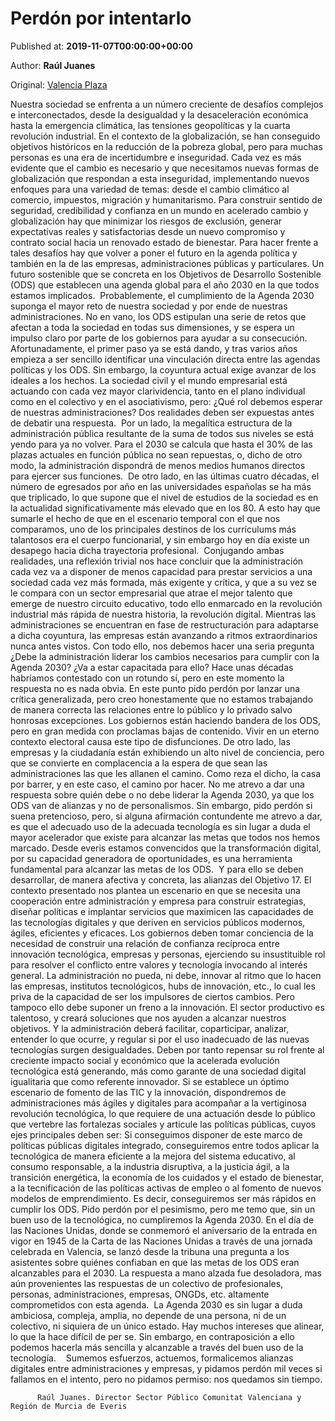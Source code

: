
# Perdón por intentarlo

Published at: **2019-11-07T00:00:00+00:00**

Author: **Raúl Juanes**

Original: [Valencia Plaza](https://valenciaplaza.com/perdon-por-intentarlo)

Nuestra sociedad se enfrenta a un número creciente de desafíos complejos e interconectados, desde la desigualdad y la desaceleración económica hasta la emergencia climática, las tensiones geopolíticas y la cuarta revolución industrial. En el contexto de la globalización, se han conseguido objetivos históricos en la reducción de la pobreza global, pero para muchas personas es una era de incertidumbre e inseguridad. Cada vez es más evidente que el cambio es necesario y que necesitamos nuevas formas de globalización que respondan a esta inseguridad, implementando nuevos enfoques para una variedad de temas: desde el cambio climático al comercio, impuestos, migración y humanitarismo.
Para construir sentido de seguridad, credibilidad y confianza en un mundo en acelerado cambio y globalización hay que minimizar los riesgos de exclusión, generar expectativas reales y satisfactorias desde un nuevo compromiso y contrato social hacia un renovado estado de bienestar. Para hacer frente a tales desafíos hay que volver a poner el futuro en la agenda política y también en la de las empresas, administraciones públicas y particulares. Un futuro sostenible que se concreta en los Objetivos de Desarrollo Sostenible (ODS) que establecen una agenda global para el año 2030 en la que todos estamos implicados. 
Probablemente, el cumplimiento de la Agenda 2030 suponga el mayor reto de nuestra sociedad y por ende de nuestras administraciones. No en vano, los ODS estipulan una serie de retos que afectan a toda la sociedad en todas sus dimensiones, y se espera un impulso claro por parte de los gobiernos para ayudar a su consecución. Afortunadamente, el primer paso ya se está dando, y tras varios años empieza a ser sencillo identificar una vinculación directa entre las agendas políticas y los ODS.
Sin embargo, la coyuntura actual exige avanzar de los ideales a los hechos. La sociedad civil y el mundo empresarial está actuando con cada vez mayor clarividencia, tanto en el plano individual como en el colectivo y en el asociativismo, pero: ¿Qué rol debemos esperar de nuestras administraciones? Dos realidades deben ser expuestas antes de debatir una respuesta. 
Por un lado, la megalítica estructura de la administración pública resultante de la suma de todos sus niveles se está yendo para ya no volver. Para el 2030 se calcula que hasta el 30% de las plazas actuales en función pública no sean repuestas, o, dicho de otro modo, la administración dispondrá de menos medios humanos directos para ejercer sus funciones. 
De otro lado, en las últimas cuatro décadas, el número de egresados por año en las universidades españolas se ha más que triplicado, lo que supone que el nivel de estudios de la sociedad es en la actualidad significativamente más elevado que en los 80. A esto hay que sumarle el hecho de que en el escenario temporal con el que nos comparamos, uno de los principales destinos de los currículums más talantosos era el cuerpo funcionarial, y sin embargo hoy en día existe un desapego hacia dicha trayectoria profesional. 
Conjugando ambas realidades, una reflexión trivial nos hace concluir que la administración cada vez va a disponer de menos capacidad para prestar servicios a una sociedad cada vez más formada, más exigente y crítica, y que a su vez se le compara con un sector empresarial que atrae el mejor talento que emerge de nuestro circuito educativo, todo ello enmarcado en la revolución industrial más rápida de nuestra historia, la revolución digital. Mientras las administraciones se encuentran en fase de restructuración para adaptarse a dicha coyuntura, las empresas están avanzando a ritmos extraordinarios nunca antes vistos.
Con todo ello, nos debemos hacer una seria pregunta ¿Debe la administración liderar los cambios necesarios para cumplir con la Agenda 2030? ¿Va a estar capacitada para ello? Hace unas décadas habríamos contestado con un rotundo sí, pero en este momento la respuesta no es nada obvia.
En este punto pido perdón por lanzar una crítica generalizada, pero creo honestamente que no estamos trabajando de manera correcta las relaciones entre lo público y lo privado salvo honrosas excepciones. Los gobiernos están haciendo bandera de los ODS, pero en gran medida con proclamas bajas de contenido. Vivir en un eterno contexto electoral causa este tipo de disfunciones. De otro lado, las empresas y la ciudadanía están exhibiendo un alto nivel de conciencia, pero que se convierte en complacencia a la espera de que sean las administraciones las que les allanen el camino. Como reza el dicho, la casa por barrer, y en este caso, el camino por hacer.
No me atrevo a dar una respuesta sobre quién debe o no debe liderar la Agenda 2030, ya que los ODS van de alianzas y no de personalismos. Sin embargo, pido perdón si suena pretencioso, pero, si alguna afirmación contundente me atrevo a dar, es que el adecuado uso de la adecuada tecnología es sin lugar a duda el mayor acelerador que existe para alcanzar las metas que todos nos hemos marcado.
Desde everis estamos convencidos que la transformación digital, por su capacidad generadora de oportunidades, es una herramienta fundamental para alcanzar las metas de los ODS.  Y para ello se deben desarrollar, de manera afectiva y concreta, las alianzas del Objetivo 17. El contexto presentado nos plantea un escenario en que se necesita una cooperación entre administración y empresa para construir estrategias, diseñar políticas e implantar servicios que maximicen las capacidades de las tecnologías digitales y que deriven en servicios públicos modernos, ágiles, eficientes y eficaces.
Los gobiernos deben tomar conciencia de la necesidad de construir una relación de confianza recíproca entre innovación tecnológica, empresas y personas, ejerciendo su insustituible rol para resolver el conflicto entre valores y tecnología invocando al interés general. La administración no pueda, ni debe, innovar al ritmo que lo hacen las empresas, institutos tecnológicos, hubs de innovación, etc., lo cual les priva de la capacidad de ser los impulsores de ciertos cambios. Pero tampoco ello debe suponer un freno a la innovación. El sector productivo es talentoso, y creará soluciones que nos ayuden a alcanzar nuestros objetivos. Y la administración deberá facilitar, coparticipar, analizar, entender lo que ocurre, y regular si por el uso inadecuado de las nuevas tecnologías surgen desigualdades. Deben por tanto repensar su rol frente al creciente impacto social y económico que la acelerada evolución tecnológica está generando, más como garante de una sociedad digital igualitaria que como referente innovador.
Si se establece un óptimo escenario de fomento de las TIC y la innovación, dispondremos de administraciones más ágiles y digitales para acompañar a la vertiginosa revolución tecnológica, lo que requiere de una actuación desde lo público que vertebre las fortalezas sociales y articule las políticas públicas, cuyos ejes principales deben ser:
Si conseguimos disponer de este marco de políticas públicas digitales integrado, conseguiremos entre todos aplicar la tecnológica de manera eficiente a la mejora del sistema educativo, al consumo responsable, a la industria disruptiva, a la justicia ágil, a la transición energética, la economía de los cuidados y el estado de bienestar, a la tecnificación de las políticas activas de empleo o al fomento de nuevos modelos de emprendimiento. Es decir, conseguiremos ser más rápidos en cumplir los ODS. Pido perdón por el pesimismo, pero me temo que, sin un buen uso de la tecnológica, no cumpliremos la Agenda 2030.
En el día de las Naciones Unidas, donde se conmemoró el aniversario de la entrada en vigor en 1945 de la Carta de las Naciones Unidas a través de una jornada celebrada en Valencia, se lanzó desde la tribuna una pregunta a los asistentes sobre quiénes confiaban en que las metas de los ODS eran alcanzables para el 2030. La respuesta a mano alzada fue desoladora, mas aún provenientes las respuestas de un colectivo de profesionales, personas, administraciones, empresas, ONGDs, etc. altamente comprometidos con esta agenda. 
La Agenda 2030 es sin lugar a duda ambiciosa, compleja, amplia, no depende de una persona, ni de un colectivo, ni siquiera de un único estado. Hay muchos intereses que alinear, lo que la hace difícil de per se. Sin embargo, en contraposición a ello podemos hacerla más sencilla y alcanzable a través del buen uso de la tecnología.   
Sumemos esfuerzos, actuemos, formalicemos alianzas digitales entre administraciones y empresas, y pidamos perdón mil veces si fallamos en el intento, pero no pidamos permiso: nos quedamos sin tiempo.

        
          Raúl Juanes. Director Sector Público Comunitat Valenciana y Región de Murcia de Everis
        
      
